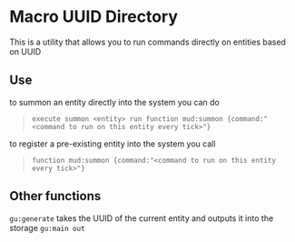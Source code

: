 # Macro UUID Directory

This is a utility that allows you to run commands directly on entities based on UUID

## Use

to summon an entity directly into the system you can do 

> `execute summon <entity> run function mud:summon {command:"<command to run on this entity every tick>"}`

to register a pre-existing entity into the system you call

> `function mud:summon {command:"<command to run on this entity every tick>"}`

## Other functions

`gu:generate` takes the UUID of the current entity and outputs it into the storage `gu:main out`